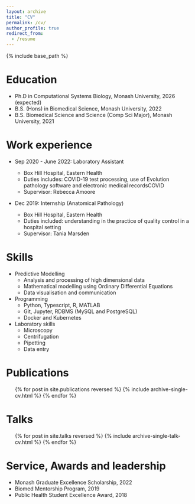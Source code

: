 ```yaml
---
layout: archive
title: "CV"
permalink: /cv/
author_profile: true
redirect_from:
  - /resume
---
```


{% include base_path %}

Education
======
* Ph.D in Computational Systems Biology, Monash University, 2026 (expected)
* B.S. (Hons) in Biomedical Science, Monash University, 2022
* B.S. Biomedical Science and Science (Comp Sci Major), Monash University, 2021

Work experience
======
* Sep 2020 - June 2022: Laboratory Assistant
  * Box Hill Hospital, Eastern Health 
  * Duties includes: COVID-19 test processing, use of Evolution pathology software and electronic medical recordsCOVID
  * Supervisor: Rebecca Amoore

* Dec 2019: Internship (Anatomical Pathology)
  * Box Hill Hospital, Eastern Health
  * Duties included: understanding in the practice of quality control in a hospital setting
  * Supervisor: Tania Marsden
  
Skills
======
* Predictive Modelling 
  * Analysis and processing of high dimensional data
  * Mathematical modelling using Ordinary Differential Equations
  * Data visualisation and communication
* Programming 
  * Python, Typescript, R, MATLAB
  * Git, Jupyter, RDBMS (MySQL and PostgreSQL) 
  * Docker and Kubernetes
* Laboratory skills 
  * Microscopy
  * Centrifugation
  * Pipetting
  * Data entry 


Publications
======
  <ul>{% for post in site.publications reversed %}
    {% include archive-single-cv.html %}
  {% endfor %}</ul>
  
Talks
======
  <ul>{% for post in site.talks reversed %}
    {% include archive-single-talk-cv.html  %}
  {% endfor %}</ul>
  
Service, Awards and leadership
======
* Monash Graduate Excellence Scholarship, 2022
* Biomed Mentorship Program, 2019 
* Public Health Student Excellence Award, 2018 
